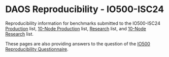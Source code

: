 # DAOS Reproducibility - IO500-ISC24

Reproducibility information for benchmarks submitted to the IO500-ISC24
[Production](https://io500.org/list/isc24/production) list,
[10-Node Production](https://io500.org/list/isc24/ten-production) list,
[Research](https://io500.org/list/isc24/io500) list, and
[10-Node Research](https://io500.org/list/isc24/ten) list.

These pages are also providing answers to the question of the
[IO500 Reproducibility Questionnaire](io500-reproducibility.md).
